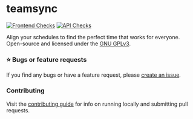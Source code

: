 # teamsync

[![Frontend Checks](https://github.com/GRA0007/crab.fit/actions/workflows/check_frontend.yml/badge.svg)](https://github.com/GRA0007/crab.fit/actions/workflows/check_frontend.yml)
[![API Checks](https://github.com/GRA0007/crab.fit/actions/workflows/check_api.yml/badge.svg)](https://github.com/GRA0007/crab.fit/actions/workflows/check_api.yml)

Align your schedules to find the perfect time that works for everyone.
Open-source and licensed under the [GNU GPLv3](./LICENSE).

### ⭐️ Bugs or feature requests

If you find any bugs or have a feature request, please [create an issue](https://github.com/GRA0007/crab.fit/issues/new/choose).

### Contributing

Visit the [contributing guide](./CONTRIBUTING.md) for info on running locally and submitting pull requests.

